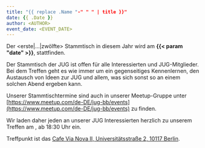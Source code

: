 ```yaml
---
title: "{{ replace .Name "-" " " | title }}"
date: {{ .Date }}
author: <AUTHOR>
event_date: <EVENT_DATE>
---
```


Der <erste|...|zwölfte> Stammtisch in diesem Jahr wird am **{{< param "date" >}}**, stattfinden.

Der Stammtisch der JUG ist offen für alle Interessierten und JUG-Mitglieder. Bei dem Treffen geht es wie immer um ein gegenseitiges Kennenlernen, den Austausch von Ideen zur JUG und allem, was sich sonst so an einem solchen Abend ergeben kann.
<!--more-->

Unserer Stammtischtermine sind auch in unserer Meetup-Gruppe unter [https://www.meetup.com/de-DE/jug-bb/events](https://www.meetup.com/de-DE/jug-bb/events) zu finden.

Wir laden daher jeden an unserer JUG Interessierten herzlich zu unserem Treffen am **<DATUM>**, ab 18:30 Uhr ein.

Treffpunkt ist das [Cafe Via Nova II, Universitätsstraße 2, 10117 Berlin](http://www.cafe-vianova.de/nova2#kontakt).

